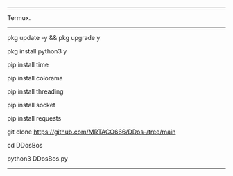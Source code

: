 ____________________________________________________________________
Termux.                                                            
____________________________________________________________________

pkg update -y && pkg upgrade y

pkg install python3 y

pip install time

pip install colorama

pip install threading

pip install socket

pip install requests

git clone https://github.com/MRTACO666/DDos-/tree/main

cd DDosBos

python3 DDosBos.py

____________________________________________________________________
